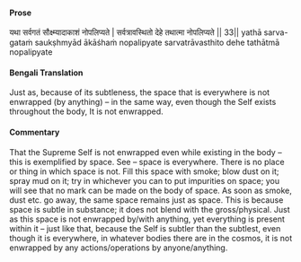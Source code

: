 #### Prose 

यथा सर्वगतं सौक्ष्म्यादाकाशं नोपलिप्यते |
सर्वत्रावस्थितो देहे तथात्मा नोपलिप्यते || 33||
yathā sarva-gataṁ saukṣhmyād ākāśhaṁ nopalipyate
sarvatrāvasthito dehe tathātmā nopalipyate

 #### Bengali Translation 

Just as, because of its subtleness, the space that is everywhere is not enwrapped (by anything) – in the same way, even though the Self exists throughout the body, It is not enwrapped. 

 #### Commentary 

That the Supreme Self is not enwrapped even while existing in the body – this is exemplified by space. See – space is everywhere. There is no place or thing in which space is not. Fill this space with smoke; blow dust on it; spray mud on it; try in whichever you can to put impurities on space; you will see that no mark can be made on the body of space. As soon as smoke, dust etc. go away, the same space remains just as space. This is because space is subtle in substance; it does not blend with the gross/physical. Just as this space is not enwrapped by/with anything, yet everything is present within it – just like that, because the Self is subtler than the subtlest, even though it is everywhere, in whatever bodies there are in the cosmos, it is not enwrapped by any actions/operations by anyone/anything.
